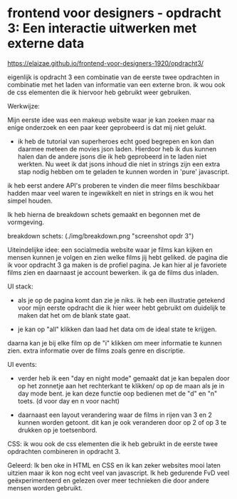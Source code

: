 # frontend voor designers - opdracht 3: Een interactie uitwerken met externe data

https://elaizae.github.io/frontend-voor-designers-1920/opdracht3/

eigenlijk is opdracht 3 een combinatie van de eerste twee opdrachten in combinatie met het laden van informatie van een externe bron.
ik wou ook de css elementen die ik hiervoor heb gebruikt weer gebruiken.


Werkwijze:

Mijn eerste idee was een makeup website waar je kan zoeken maar na enige onderzoek en een paar keer geprobeerd is dat mij niet gelukt. 

- ik heb de tutorial van superheroes echt goed begrepen en kon dan daarmee meteen de movies json laden. Hierdoor heb ik dus kunnen halen dan de andere jsons die ik heb geprobeerd in te laden niet werkten. Nu weet ik dat jsons inhoud die niet in strings zijn een extra stap nodig hebben om te geladen te kunnen worden in 'pure' javascript.

ik heb eerst andere API's proberen te vinden die meer films beschikbaar hadden maar veel waren te ingewikkelt en niet in strings en ik wou het simpel houden. 

Ik heb hierna de breakdown schets gemaakt en begonnen met de vormgeving.

breakdown schets:
(./img/breakdown.png "screenshot opdr 3")

Uiteindelijke idee:
een socialmedia website waar je films kan kijken en mensen kunnen je volgen en zien welke films jij hebt geliked. de pagina die ik voor opdracht 3 ga maken is de profiel pagina. Je kan hier al je favoriete films zien en daarnaast je account bewerken. ik ga de films dus inladen.

UI stack:
- als je op de pagina komt dan zie je niks.
ik heb een illustratie getekend voor mijn eerste opdracht die ik hier weer hebt gebruikt om duidelijk te maken dat het om de blank state gaat.


- je kan op "all" klikken dan laad het data om de ideal state te krijgen.

daarna kan je bij elke film op de "i" klikken om meer informatie te kunnen zien.
extra informatie over de films zoals genre en discriptie.

UI events:
- verder heb ik een "day en night mode" gemaakt dat je kan bepalen door op het zonnetje aan het rechterkant te klikken/ op op de maan als je in day mode bent. je kan deze functie oop bedienen met de "d" en "n" toets.  (d voor day en n voor nacht)

- daarnaast een layout verandering waar de films in rijen van 3 en 2 kunnen worden getoont. 
dit kan je ook veranderen door op 2 of op 3 te drukken op je toetsenbord.


CSS:
ik wou ook de css elementen die ik heb gebruikt in de eerste twee opdrachten combineren in opdracht 3.

Geleerd:
Ik ben oke in HTML en CSS en ik kan zeker websites mooi laten uitzien maar ik kon nog echt veel van javascript. Ik heb gedurende FvD veel geëxperimenteerd en gelezen over meer technieken die door andere mensen worden gebruikt. 
